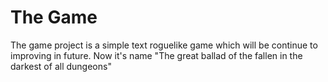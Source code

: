 # The Game
The game project is a simple text roguelike game which will be continue to improving in future.
Now it's name "The great ballad of the fallen in the darkest of all dungeons" 
